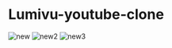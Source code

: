 # Lumivu-youtube-clone
![new](https://github.com/Ayian-Qaisar/Lumivu-youtube-clone/assets/126389519/17ff8ce9-90c6-41a0-9635-a7e0753c512f)
![new2](https://github.com/Ayian-Qaisar/Lumivu-youtube-clone/assets/126389519/6b565f8e-d4a5-47c5-b8f8-0aa1454a3726)
![new3](https://github.com/Ayian-Qaisar/Lumivu-youtube-clone/assets/126389519/9b2e3dbb-d2b9-49a1-ad98-b7c6ee470d02)
